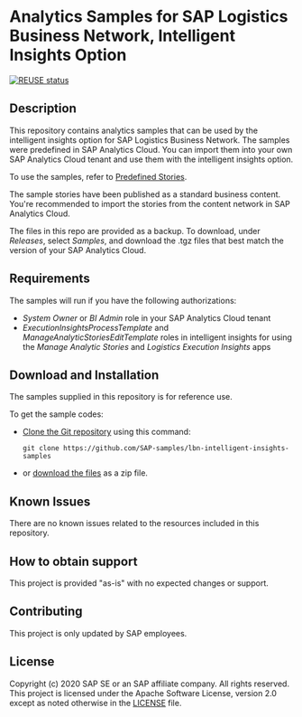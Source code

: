 # Analytics Samples for SAP Logistics Business Network, Intelligent Insights Option

[![REUSE status](https://api.reuse.software/badge/github.com/SAP-samples/lbn-intelligent-insights-samples)](https://api.reuse.software/info/github.com/SAP-samples/lbn-intelligent-insights-samples)

## Description
This repository contains analytics samples that can be used by the intelligent insights option for SAP Logistics Business Network. The samples were predefined in SAP Analytics Cloud. You can import them into your own SAP Analytics Cloud tenant and use them with the intelligent insights option.

To use the samples, refer to [Predefined Stories](https://help.sap.com/viewer/2a5a897d953d44318834c982451a37f6/LBN/en-US/8811e0d5fcdf461597dd1a42cbdb3f38.html).

The sample stories have been published as a standard business content. You're recommended to import the stories from the content network in SAP Analytics Cloud. 
  
The files in this repo are provided as a backup. To download, under *Releases*, select *Samples*, and download the .tgz files that best match the version of your SAP Analytics Cloud.

## Requirements
The samples will run if you have the following authorizations:
- *System Owner* or *BI Admin* role in your SAP Analytics Cloud tenant
- *ExecutionInsightsProcessTemplate* and *ManageAnalyticStoriesEditTemplate* roles in intelligent insights for using the *Manage Analytic Stories* and *Logistics Execution Insights* apps

## Download and Installation
The samples supplied in this repository is for reference use.  

To get the sample codes:

- [Clone the Git repository](https://help.github.com/articles/cloning-a-repository/) using this command:
  
  `git clone https://github.com/SAP-samples/lbn-intelligent-insights-samples`
  
- or [download the files](https://github.com/SAP-samples/lbn-intelligent-insights-samples/archive/main.zip) as a zip file.

## Known Issues
There are no known issues related to the resources included in this repository.

## How to obtain support
This project is provided "as-is" with no expected changes or support.

## Contributing
This project is only updated by SAP employees.

## License
Copyright (c) 2020 SAP SE or an SAP affiliate company. All rights reserved. This project is licensed under the Apache Software License, version 2.0 except as noted otherwise in the [LICENSE](LICENSES/Apache-2.0.txt) file.

